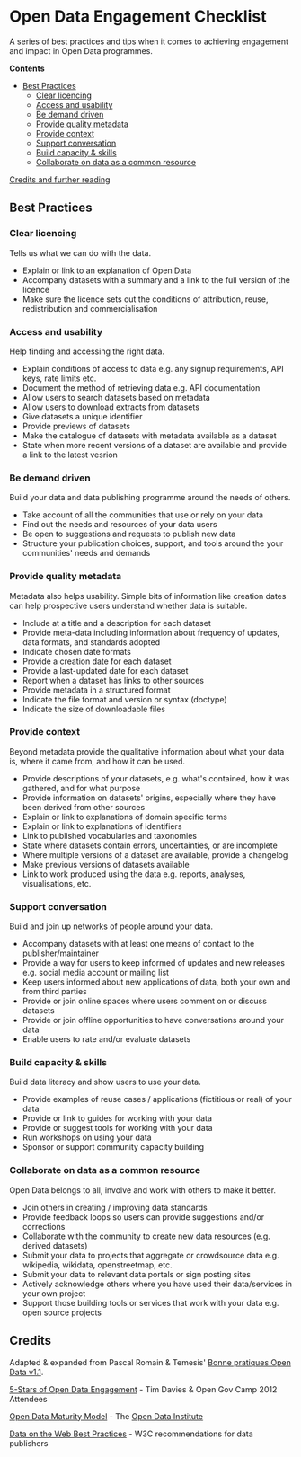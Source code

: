 # Open Data Engagement Checklist

A series of best practices and tips when it comes to achieving engagement and impact in Open Data programmes. 

**Contents**

- [Best Practices](#best-practices)
  - [Clear licencing](#clear-licencing)
  - [Access and usability](#access-and-usability)
  - [Be demand driven](#be-demand-driven)
  - [Provide quality metadata](#provide-quality-metadata)
  - [Provide context](#provide-context)
  - [Support conversation](#support-conversation)
  - [Build capacity & skills](#build-capacity-&-skills)
  - [Collaborate on data as a common resource](#collaborate-on-data-as-a-common-resource)

[Credits and further reading](#credits)


## Best Practices

### Clear licencing

Tells us what we can do with the data.

- Explain or link to an explanation of Open Data
- Accompany datasets with a summary and a link to the full version of the licence
- Make sure the licence sets out the conditions of attribution, reuse, redistribution and commercialisation


### Access and usability

Help finding and accessing the right data.

- Explain conditions of access to data e.g. any signup requirements, API keys, rate limits etc.
- Document the method of retrieving data e.g. API documentation 
- Allow users to search datasets based on metadata
- Allow users to download extracts from datasets
- Give datasets a unique identifier
- Provide previews of datasets 
- Make the catalogue of datasets with metadata available as a dataset
- State when more recent versions of a dataset are available and provide a link to the latest vesrion


### Be demand driven

Build your data and data publishing programme around the needs of others.

- Take account of all the communities that use or rely on your data
- Find out the needs and resources of your data users
- Be open to suggestions and requests to publish new data
- Structure your publication choices, support, and tools around the your communities' needs and demands


### Provide quality metadata

Metadata also helps usability. Simple bits of information like creation dates can help prospective users understand whether data is suitable.

- Include at a title and a description for each dataset
- Provide meta-data including information about frequency of updates, data formats, and standards adopted
- Indicate chosen date formats
- Provide a creation date for each dataset
- Provide a last-updated date for each dataset
- Report when a dataset has links to other sources
- Provide metadata in a structured format
- Indicate the file format and version or syntax (doctype)
- Indicate the size of downloadable files


### Provide context

Beyond metadata provide the qualitative information about what your data is, where it came from, and how it can be used.

- Provide descriptions of your datasets, e.g. what's contained, how it was gathered, and for what purpose
- Provide information on datasets' origins, especially where they have been derived from other sources
- Explain or link to explanations of domain specific terms
- Explain or link to explanations of identifiers
- Link to published vocabularies and taxonomies
- State where datasets contain errors, uncertainties, or are incomplete
- Where multiple versions of a dataset are available, provide a changelog
- Make previous versions of datasets available
- Link to work produced using the data e.g. reports, analyses, visualisations, etc.


### Support conversation

Build and join up networks of people around your data.  

- Accompany datasets with at least one means of contact to the publisher/maintainer
- Provide a way for users to keep informed of updates and new releases e.g. social media account or mailing list
- Keep users informed about new applications of data, both your own and from third parties 
- Provide or join online spaces where users comment on or discuss datasets
- Provide or join offline opportunities to have conversations around your data
- Enable users to rate and/or evaluate datasets


### Build capacity & skills

Build data literacy and show users to use your data.

- Provide examples of reuse cases / applications (fictitious or real) of your data
- Provide or link to guides for working with your data
- Provide or suggest tools for working with your data
- Run workshops on using your data 
- Sponsor or support community capacity building


### Collaborate on data as a common resource

Open Data belongs to all, involve and work with others to make it better.

- Join others in creating / improving data standards
- Provide feedback loops so users can provide suggestions and/or corrections
- Collaborate with the community to create new data resources (e.g. derived datasets)
- Submit your data to projects that aggregate or crowdsource data e.g. wikipedia, wikidata, openstreetmap, etc.
- Submit your data to relevant data portals or sign posting sites
- Actively acknowledge others where you have used their data/services in your own project
- Support those building tools or services that work with your data e.g. open source projects


## Credits

Adapted & expanded from Pascal Romain & Temesis' [Bonne pratiques Open Data v1.1](https://www.opquast.com/20120417open-data-good-practices/).

[5-Stars of Open Data Engagement](http://www.timdavies.org.uk/2012/01/21/5-stars-of-open-data-engagement/) - Tim Davies & Open Gov Camp 2012 Attendees

[Open Data Maturity Model](https://www.scribd.com/document/260481608/ODI-Maturity-Model-Guide-Assessing-your-open-data-publishing-and-use) - The [Open Data Institute](https://theodi.org)

[Data on the Web Best Practices](https://www.w3.org/TR/dwbp/#intro) - W3C recommendations for data publishers
